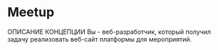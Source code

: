 # Meetup
ОПИСАНИЕ КОНЦЕПЦИИ
Вы - веб-разработчик, который получил задачу реализовать веб-сайт платформы для
мероприятий.
